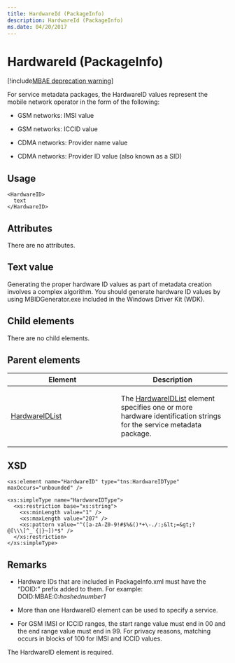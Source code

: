 ```yaml
---
title: HardwareId (PackageInfo)
description: HardwareId (PackageInfo)
ms.date: 04/20/2017
---
```


# HardwareId (PackageInfo)

[!include[MBAE deprecation warning](../includes/mbae-deprecation-warning.md)]

For service metadata packages, the HardwareID values represent the mobile network operator in the form of the following:

-   GSM networks: IMSI value

-   GSM networks: ICCID value

-   CDMA networks: Provider name value

-   CDMA networks: Provider ID value (also known as a SID)

## Usage


``` syntax
<HardwareID>
  text
</HardwareID>
```

## Attributes


There are no attributes.

## Text value


Generating the proper hardware ID values as part of metadata creation involves a complex algorithm. You should generate hardware ID values by using MBIDGenerator.exe included in the Windows Driver Kit (WDK).

## Child elements


There are no child elements.

## Parent elements


<table>
<colgroup>
<col width="50%" />
<col width="50%" />
</colgroup>
<thead>
<tr class="header">
<th>Element</th>
<th>Description</th>
</tr>
</thead>
<tbody>
<tr class="odd">
<td><p><a href="hardwareidlist.md" data-raw-source="[HardwareIDList](hardwareidlist.md)">HardwareIDList</a></p></td>
<td><p>The <a href="hardwareidlist.md" data-raw-source="[HardwareIDList](hardwareidlist.md)">HardwareIDList</a> element specifies one or more hardware identification strings for the service metadata package.</p></td>
</tr>
</tbody>
</table>

 

## XSD


``` syntax
<xs:element name="HardwareID" type="tns:HardwareIDType" maxOccurs="unbounded" />

<xs:simpleType name="HardwareIDType">
  <xs:restriction base="xs:string">
    <xs:minLength value="1" />
    <xs:maxLength value="207" />
    <xs:pattern value="^([a-zA-Z0-9!#$%&()*+\-./:;&lt;=&gt;?@[\\\]^_`{|}~])*$" /> 
  </xs:restriction>
</xs:simpleType>
```

## Remarks


-   Hardware IDs that are included in PackageInfo.xml must have the “DOID:” prefix added to them. For example: DOID:MBAE:0:*hashednumber1*

-   More than one HardwareID element can be used to specify a service.

-   For GSM IMSI or ICCID ranges, the start range value must end in 00 and the end range value must end in 99. For privacy reasons, matching occurs in blocks of 100 for IMSI and ICCID values.

The HardwareID element is required.

 

 





